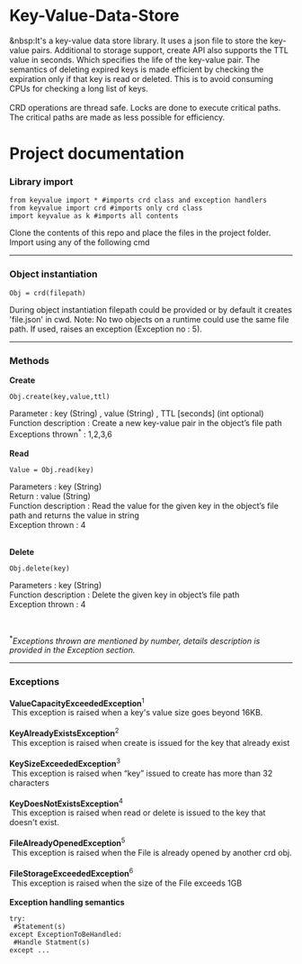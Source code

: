 # Key-Value-Data-Store
 &nbsp:It's a key-value data store library. It uses a json file to store the key-value pairs. Additional to storage support, create API also supports the TTL value in seconds. Which specifies the life of the key-value pair. 
The semantics of deleting expired keys is made efficient by checking the expiration only if that key is read or deleted. This is to avoid consuming CPUs for checking a long list of keys.
<br><br>
CRD operations are thread safe. Locks are done to execute critical paths. 
The critical paths are made as less possible for efficiency.
# Project documentation
<b><h3>Library import</h3></b>

```
from keyvalue import * #imports crd class and exception handlers
from keyvalue import crd #imports only crd class
import keyvalue as k #imports all contents
```
Clone the contents of this repo and place the files in the project folder. Import using any of the following cmd
<hr>
<b><h3>Object instantiation</h3></b>

```
Obj = crd(filepath)
```
During object instantiation filepath could be provided or by default it creates 'file.json' in cwd. Note: No two objects on a runtime could use the same file path. If used, raises an exception (Exception no : 5).
<br>
<hr>

<b><h3>Methods</h3></b>
<b>Create</b><br>
  ```
  Obj.create(key,value,ttl)
  ```
  Parameter : key (String) , value (String) , TTL [seconds] (int optional) <br>
  Function description : Create a new key-value pair in the object’s file path<br>
  Exceptions thrown<sup>*</sup> : 1,2,3,6<br>
  <br>
<b>Read</b><br>
  ```
  Value = Obj.read(key)
  ```
  Parameters : key (String)<br>
  Return : value (String)<br>
  Function description : Read the value for the given key in the object’s file path and returns the value in string<br>
  Exception thrown : 4<br>
  <br>

<b>Delete</b><br>
  ```
  Obj.delete(key)
  ```
Parameters : key (String)<br>
Function description : Delete the given key in object’s file path<br>
Exception thrown : 4<br>
 
  <br>

<sup>*</sup><i>Exceptions thrown are mentioned by number, details description is provided in the Exception section.</i>

<hr>
<b><h3>Exceptions</h3></b>
<b>ValueCapacityExceededException</b><sup>1</sup><br>
&nbsp;This exception is raised when a key's value size goes beyond 16KB.<br><br>
<b>KeyAlreadyExistsException</b><sup>2</sup><br>
&nbsp;This exception is raised when create is issued for the key that already exist<br><br>
<b>KeySizeExceededException</b><sup>3</sup><br>
&nbsp;This exception is raised when “key” issued to create has more than 32 characters<br><br>
<b>KeyDoesNotExistsException</b><sup>4</sup><br>
&nbsp;This exception is raised when read or delete is issued to the key that doesn't exist.<br><br>
<b>FileAlreadyOpenedException</b><sup>5</sup><br>
&nbsp;This exception is raised when the File is already opened by another crd obj.<br><br>
<b>FileStorageExceededException</b><sup>6</sup><br>
&nbsp;This exception is raised when the size of the File exceeds 1GB <br><br>
<b>Exception handling semantics</b>

```
try:
 #Statement(s)
except ExceptionToBeHandled:
 #Handle Statment(s)
except ...
```
